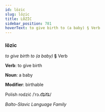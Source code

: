 ```yaml
---
id: lözic
slug: lözic
title: LÖZİC
sidebar_position: 781
hoverText: to give birth to (a baby) § Verb
---
```


### lözic

*to give birth to (a baby)* **§** Verb

**Verb**: to give birth

**Noun**: a baby

**Modifier**: birthable

Polish rodzić /ˈrɔ.d͡ʑit͡ɕ/

*Balto-Slavic Language Family*